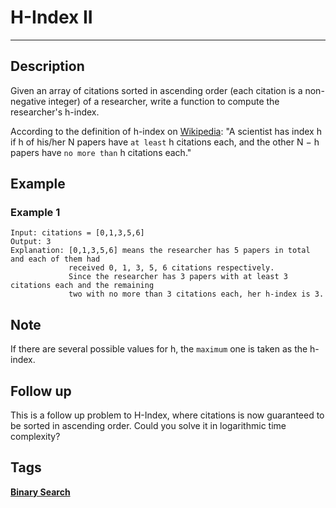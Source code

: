 # H-Index II
-----
## Description
Given an array of citations sorted in ascending order (each citation is a non-negative integer) of a researcher, write a function to compute the researcher's h-index.

According to the definition of h-index on [Wikipedia](https://en.wikipedia.org/wiki/H-index): "A scientist has index h if h of his/her N papers have ```at least``` h citations each, and the other N − h papers have ```no more than``` h citations each."

## Example
### Example 1
```
Input: citations = [0,1,3,5,6]
Output: 3 
Explanation: [0,1,3,5,6] means the researcher has 5 papers in total and each of them had 
             received 0, 1, 3, 5, 6 citations respectively. 
             Since the researcher has 3 papers with at least 3 citations each and the remaining 
             two with no more than 3 citations each, her h-index is 3.
```

## Note
If there are several possible values for h, the ```maximum``` one is taken as the h-index.

## Follow up
This is a follow up problem to H-Index, where citations is now guaranteed to be sorted in ascending order.
Could you solve it in logarithmic time complexity?

## Tags
**[Binary Search](https://leetcode.com/tag/binary-search)**
